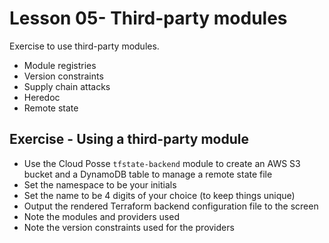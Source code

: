 # Lesson 05- Third-party modules

Exercise to use third-party modules.
- Module registries
- Version constraints
- Supply chain attacks
- Heredoc
- Remote state

## Exercise - Using a third-party module

- Use the Cloud Posse `tfstate-backend` module to create an AWS S3 bucket and a DynamoDB table to manage a remote state file
- Set the namespace to be your initials
- Set the name to be 4 digits of your choice (to keep things unique)
- Output the rendered Terraform backend configuration file to the screen
- Note the modules and providers used
- Note the version constraints used for the providers
